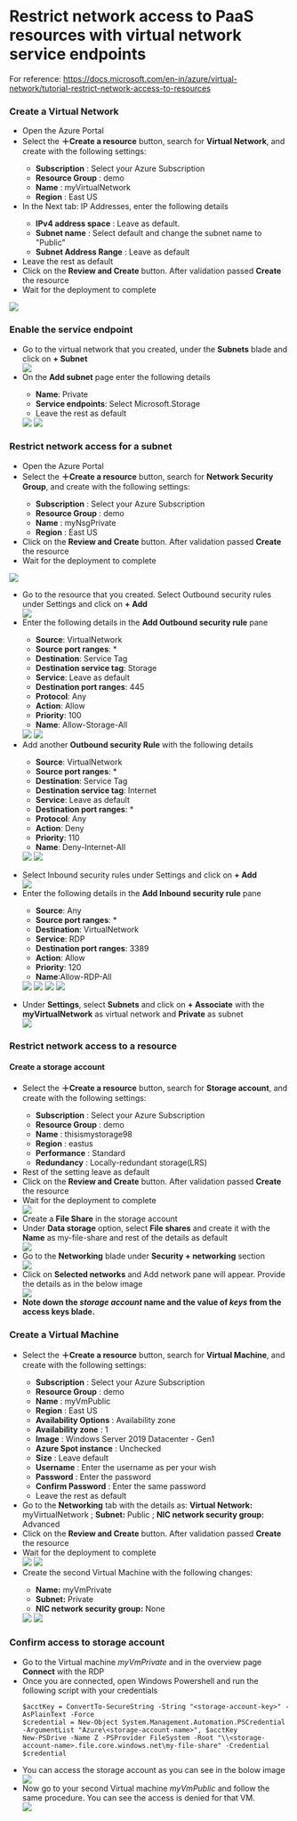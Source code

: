 # Restrict network access to PaaS resources with virtual network service endpoints

For reference: https://docs.microsoft.com/en-in/azure/virtual-network/tutorial-restrict-network-access-to-resources

<h3>Create a Virtual Network</h3>

<ul>
  <li>Open the Azure Portal</li>
  <li>Select the <b>＋Create a resource</b> button, search for <b>Virtual Network</b>, and create with the following settings:</li>
  <ul>
    <li><b>Subscription</b> : Select your Azure Subscription</li>
    <li><b>Resource Group</b> : demo</li>
    <li><b>Name</b> : myVirtualNetwork</li>
    <li><b>Region</b> : East US</li>
  </ul>
  <li>In the Next tab: IP Addresses, enter the following details</li>
  <ul>
    <li><b>IPv4 address space</b> : Leave as default.</li>
    <li><b>Subnet name</b> : Select default and change the subnet name to "Public"</li>
    <li><b>Subnet Address Range</b> : Leave as default</li>
  </ul>
  <li>Leave the rest as default</li>
  <li>Click on the <b>Review and Create</b> button. After validation passed <b>Create</b> the resource </li>
  <li>Wait for the deployment to complete</li>
 </ul>
 
<img src="Images/Restrict network access 1.png">


<h3>Enable the service endpoint</h3>

<ul>
  <li>Go to the virtual network that you created, under the <b>Subnets</b> blade and click on <b>+ Subnet</b></li>

  <img src="Images/Restrict network access 2.png">

  <li>On the <b>Add subnet</b> page enter the following details</li>
  <ul>
    <li><b>Name</b>: Private</li>
    <li><b>Service endpoints</b>: Select Microsoft.Storage</li>
    <li>Leave the rest as default</li>
  </ul>
  
  <img src="Images/Restrict network access 3.png">
  
  <img src="Images/Restrict network access 4.png">

</ul>  

<h3>Restrict network access for a subnet</h3>

<ul>
  <li>Open the Azure Portal</li>
  <li>Select the <b>＋Create a resource</b> button, search for <b>Network Security Group</b>, and create with the following settings:</li>
  <ul>
    <li><b>Subscription</b> : Select your Azure Subscription</li>
    <li><b>Resource Group</b> : demo</li>
    <li><b>Name</b> : myNsgPrivate</li>
    <li><b>Region</b> : East US</li>
  </ul>
  <li>Click on the <b>Review and Create</b> button. After validation passed <b>Create</b> the resource </li>
  <li>Wait for the deployment to complete</li>
 </ul>
<img src="Images/Restrict network access 5.png">

<ul>
  <li>Go to the resource that you created. Select Outbound security rules under Settings and click on <b>+ Add</b></li> 

  <img src="Images/Restrict network access 6.png">

  <li>Enter the following details in the <b>Add Outbound security rule</b> pane</li>
  <ul>
    <li><b>Source</b>: VirtualNetwork</li>
    <li><b>Source port ranges</b>: *</li>
    <li><b>Destination</b>: Service Tag</li>
    <li><b>Destination service tag</b>: Storage</li>
    <li><b>Service</b>: Leave as default</li>
    <li><b>Destination port ranges</b>: 445</li>
    <li><b>Protocol</b>: Any</li>
    <li><b>Action</b>: Allow</li>
    <li><b>Priority</b>: 100</li>
    <li><b>Name</b>: Allow-Storage-All</li>
  </ul>
  <img src="Images/Restrict network access 7.png">

  <img src="Images/Restrict network access 8.png">
  

  <li>Add another <b>Outbound security Rule</b> with the following details</li>
  <ul>
    <li><b>Source</b>: VirtualNetwork</li>
    <li><b>Source port ranges</b>: *</li>
    <li><b>Destination</b>: Service Tag</li>
    <li><b>Destination service tag</b>: Internet</li>
    <li><b>Service</b>: Leave as default</li>
    <li><b>Destination port ranges</b>: *</li>
    <li><b>Protocol</b>: Any</li>
    <li><b>Action</b>: Deny</li>
    <li><b>Priority</b>: 110</li>
    <li><b>Name</b>: Deny-Internet-All</li>
  </ul>
  
  <img src="Images/Restrict network access 9.png">

  <img src="Images/Restrict network access 10.png">
</ul>

<ul>
  <li>Select Inbound security rules under Settings and click on <b>+ Add</b></li> 
  
  <img src="Images/Restrict network access 11.png">

  <li>Enter the following details in the <b>Add Inbound security rule</b> pane</li>
  <ul>
    <li><b>Source</b>: Any</li>
    <li><b>Source port ranges</b>: *</li>
    <li><b>Destination</b>: VirtualNetwork</li>
    <li><b>Service</b>: RDP</li>
    <li><b>Destination port ranges</b>: 3389</li>
    <li><b>Action</b>: Allow</li>
    <li><b>Priority</b>: 120</li>
    <li><b>Name</b>:Allow-RDP-All</li>
  </ul>
  <img src="Images/Restrict network access 12.png">

  <img src="Images/Restrict network access 13.png">

  <img src="Images/Restrict network access 14.png">

  <img src="Images/Restrict network access 15.png">
</ul>

<ul>
  <li>Under <b>Settings</b>, select <b>Subnets</b> and click on <b>+ Associate</b> with the <b>myVirtualNetwork</b> as virtual network and <b>Private</b> as subnet</li>
  <img src="Images/Restrict network access 16.png">
  
</ul>

<h3>Restrict network access to a resource</h3>

<h4>Create a <b>storage account</b></h4>

<ul>
  <li>Select the <b>＋Create a resource</b> button, search for <b>Storage account</b>, and create with the following settings:</li>
  <ul>
    <li><b>Subscription</b> : Select your Azure Subscription</li>
    <li><b>Resource Group</b> : demo</li>
    <li><b>Name</b> : thisismystorage98</li>
    <li><b>Region</b> : eastus</li>
    <li><b>Performance</b> : Standard</li>
    <li><b>Redundancy</b> : Locally-redundant storage(LRS)</li>
  </ul>
  <li>Rest of the setting leave as default</li>
  <li>Click on the <b>Review and Create</b> button. After validation passed <b>Create</b> the resource </li>
  <li>Wait for the deployment to complete</li>
 
  <img src="Images/Restrict network access 17.png">
  
  <li>Create a <b>File Share</b> in the storage account</li>
  <li>Under <b>Data storage</b> option, select <b>File shares</b> and create it with the <b>Name</b> as my-file-share and rest of the details as default</li>
  
  <img src="Images/Restrict network access 18.png">

  
  <li>Go to the <b>Networking</b> blade under <b>Security + networking</b> section</li>
  
  <img src="Images/Restrict network access 19.png">

  <li>Click on <b>Selected networks</b> and Add network pane will appear. Provide the details as in the below image</li>

  <img src="Images/Restrict network access 20.png">
  
  <li><b>Note down the <i>storage account</i> name and the value of <i>keys</i> from the access keys blade.</b></li>
</ul>


<h3>Create a Virtual Machine</h3>

<ul>
  <li>Select the <b>＋Create a resource</b> button, search for <b>Virtual Machine</b>, and create with the following settings:</li>
  <ul>
    <li><b>Subscription</b> : Select your Azure Subscription</li>
    <li><b>Resource Group</b> : demo</li>
    <li><b>Name</b> : myVmPublic</li>
    <li><b>Region</b> : East US</li>
    <li><b>Availability Options</b> : Availability zone</li>
    <li><b>Availability zone</b> : 1</li>
    <li><b>Image</b> : Windows Server 2019 Datacenter - Gen1</li>
    <li><b>Azure Spot instance</b> : Unchecked</li>
    <li><b>Size</b> : Leave default</li>
    <li><b>Username</b> : Enter the username as per your wish</li>
    <li><b>Password</b> : Enter the password</li>
    <li><b>Confirm Password</b> : Enter the same password</li>
    <li>Leave the rest as default</li>
  </ul>
  <li>Go to the <b>Networking</b> tab with the details as: <b>Virtual Network:</b> myVirtualNetwork ; <b>Subnet:</b> Public ; <b>NIC network security group:</b> Advanced</li>
  <li>Click on the <b>Review and Create</b> button. After validation passed <b>Create</b> the resource </li>
  <li>Wait for the deployment to complete</li>

  <img src="Images/Restrict network access 21.png">

  <img src="Images/Restrict network access 22.png">

  <li>Create the second Virtual Machine with the following changes:</li>
  <ul>
    <li><b>Name:</b> myVmPrivate</li>
    <li><b>Subnet:</b> Private</li>
    <li><b>NIC network security group:</b> None</li>
  </ul>
  <img src="Images/Restrict network access 23.png">

  <img src="Images/Restrict network access 24.png">

</ul>

<h3>Confirm access to storage account</h3>

<ul>
  <li>Go to the Virtual machine <i>myVmPrivate</i> and in the overview page <b>Connect</b> with the RDP</li>
  <li>Once you are connected, open Windows Powershell and run the following script with your credentials</li>
    
    $acctKey = ConvertTo-SecureString -String "<storage-account-key>" -AsPlainText -Force
    $credential = New-Object System.Management.Automation.PSCredential -ArgumentList "Azure\<storage-account-name>", $acctKey
    New-PSDrive -Name Z -PSProvider FileSystem -Root "\\<storage-account-name>.file.core.windows.net\my-file-share" -Credential $credential

  <li>You can access the storage account as you can see in the bolow image</li>
  <img src="Images/Restrict network access 25.png">

  <li>Now go to your second Virtual machine <i>myVmPublic</i> and follow the same procedure. You can see the access is denied for that VM.</li>
  
  <img src="Images/Restrict network access 26.png">
</ul>
